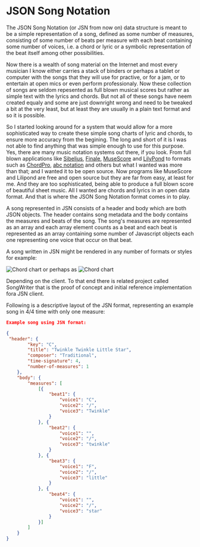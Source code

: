# JSON Song Notation
The JSON Song Notation (or JSN from now on) data structure is meant to be a simple representation of a song, defined as some number of measures, consisting of some number of beats per measure with each beat containing some number of voices, i.e. a chord or lyric or a symbolic representation of the beat itself among other possibilities.

Now there is a wealth of song material on the Internet and most every musician I know either carries a stack of binders or perhaps a tablet or computer with the songs that they will use for practive, or for a jam, or to entertain at open mics or even perform professionaly. Now these collection of songs are seldom repesented as full blown musical scores but rather as simple text with the lyrics and chords. But not all of these songs have neem created equaly and some are just downright wrong and need to be tweaked a bit at the very least, but at least they are usually in a plain text format and so it is possible. 

So I started looking around for a system that would allow for a more sophisticated way to create these simple song charts of lyric and chords, to ensure more accuracy from the begining. The long and short of it is I was not able to find anything that was simple enough to use for this purpose. Yes, there are many music notation systems out there, if you look. From full blown applications like [Sibelius](https://www.avid.com/sibelius), [Finale](https://www.finalemusic.com/), [MuseScore](https://musescore.org) and [LilyPond](https://lilypond.org/) to formats such as [ChordPro](https://www.chordpro.org), [abc notation](http://abcnotation.com/) and others but what I wanted was more than that; and I wanted it to be open source. Now programs like MuseScore and Lilipond are free and open source but they are far from easy, at least for me. And they are too sophisticated, being able to produce a full blown score of beautiful sheet music. All I wanted are chords and lyrics in an open data format. And that is where the JSON Song Notation format comes in to play.

A song represented in JSN consists of a header and body which are both JSON objects. The header contains song metadata and the body contains the measures and beats of the song. The song's measures are represented as an array and each array element counts as a beat and each beat is represented as an array containing some number of Javascript objects each one representing one voice that occur on that beat.

A song written in JSN might be rendered in any number of formats or styles for example:

![Chord chart](http://weblane.com:3000/images//whiskey-for-breakfast-small.png) or perhaps as ![Chord chart](http://weblane.com:3000/images//wfb.png)

Depending on the client. To that end there is related project called SongWriter that is the proof of concept and initial reference implementation fora JSN client.

Following is a descriptive layout of the JSN format, representing an example song in 4/4 time with only one measure:

```json
Example song using JSN format:

{
 "header": {
        "key": "C",
        "title": "Twinkle Twinkle Little Star",
        "composer": "Traditional",
        "time-signature": 4,
        "number-of-measures": 1
    },
    "body": {
        "measures": [
            [{
                "beat1": {
                    "voice1": "C",
                    "voice2": "/",
                    "voice3": "Twinkle"
                }
            }, {
                "beat2": {
                    "voice1": "",
                    "voice2": "/",
                    "voice3": "twinkle"
                }
            }, {
                "beat3": {
                    "voice1": "F",
                    "voice2": "/",
                    "voice3": "little"
                }
            }, {
                "beat4": {
                    "voice1": "",
                    "voice2": "/",
                    "voice3": "star"
                }
            }]
        ]
    }
}
```


